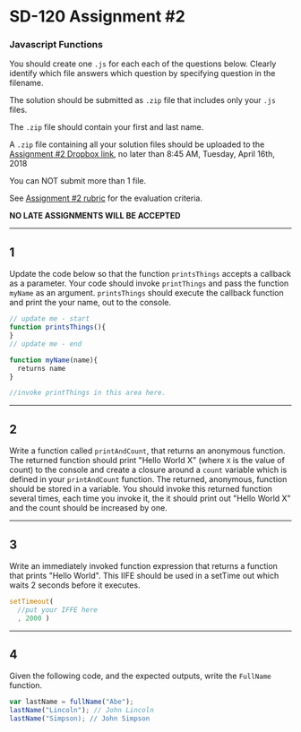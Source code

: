 # SD-120 Assignment #2

### Javascript Functions

You should create one `.js` for each each of the questions below. Clearly identify which file answers which question by specifying question in the filename.

The solution should be submitted as `.zip` file that includes only your `.js` files. 

The `.zip` file should contain your first and last name.

A `.zip` file containing all your solution files should be uploaded to the [Assignment #2 Dropbox link](https://www.dropbox.com/request/xm0ZCaVGBcR7rbPQtG0k), no later than 8:45 AM, Tuesday, April 16th, 2018

You can NOT submit more than 1 file. 

See [Assignment #2 rubric](https://github.com/jniziol/ObjectOrientedJavascript/blob/master/SD120%20Assignment%20%231%20-%20Rubric.pdf) for the evaluation criteria.

**NO LATE ASSIGNMENTS WILL BE ACCEPTED**

---

## 1

Update the code below so that the function `printsThings` accepts a callback as a parameter. Your code should invoke `printThings` and pass the function `myName` as an argument. `printsThings` should execute the callback function and print the your name, out to the console. 

```javascript
// update me - start
function printsThings(){
}
// update me - end

function myName(name){
  returns name
}

//invoke printThings in this area here.
```

---

## 2

Write a function called `printAndCount`, that returns an anonymous function. The returned function should print "Hello World X" (where `X` is the value of count) to the console and create a closure around a `count` variable which is defined in your `printAndCount` function. The returned, anonymous, function should be stored in a variable. You should invoke this returned function several times, each time you invoke it, the it should print out "Hello World X" and the count should be increased by one.

---

## 3

Write an immediately invoked function expression that returns a function that prints "Hello World". This IIFE should be used in a setTime out which waits 2 seconds before it executes.

```javascript
setTimeout(
  //put your IFFE here
  , 2000 )
```

---

## 4 

Given the following code, and the expected outputs, write the `FullName` function. 

```javascript
var lastName = fullName("Abe");
lastName("Lincoln"); // John Lincoln
lastName("Simpson); // John Simpson
```
